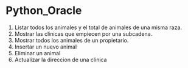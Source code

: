 # Python_Oracle
1. Listar todos los animales y el total de animales de una misma raza.
2. Mostrar las clinicas que empiecen por una subcadena.
3. Mostrar todos los animales de un propietario.
4. Insertar un nuevo animal
5. Eliminar un animal
6. Actualizar la direccion de una clinica
